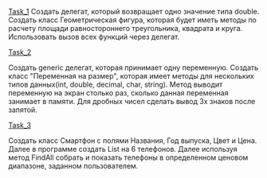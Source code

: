 [Task_1](https://github.com/nomadpyn/CSharp_Lessons/tree/master/9.%20Delegate/Task_1)
 Создать делегат, который возвращает одно значение типа double. Создать класс Геометрическая фигура, которая будет иметь методы по расчету площади равностороннего треугольника, квадрата и круга. Использовать вызов всех функций через делегат.

[Task_2](https://github.com/nomadpyn/CSharp_Lessons/tree/master/9.%20Delegate/Task_2)

 Создать generic делегат, которая принимает одну переменную. Создать класс "Переменная на размер", которая имеет методы для нескольких типов данных(int, double, decimal, char, string). Метод выводит переменную на экран столько раз, сколько данная переменная занимает в памяти. Для дробных чисел сделать вывод 3х знаков после запятой.

[Task_3](https://github.com/nomadpyn/CSharp_Lessons/tree/master/9.%20Delegate/Task_3)

 Создать класс Смартфон с полями Названия, Год выпуска, Цвет и Цена.  Далее в программе создать List на 6 телефонов. Далее используя метод FindAll собрать и показать телефоны в определенном ценовом диапазоне, заданном пользователем.